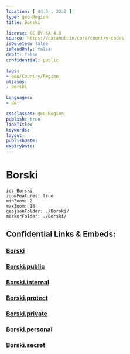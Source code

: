```yaml
---
location: [ 44.3 , 22.2 ] 
type: geo-Region
title: Borski

license: CC BY-SA 4.0
source: https://datahub.io/core/country-codes
isDeleted: false
isReadOnly: false
draft: false
confidential: public

tags:
- geo/Country/Region
aliases:
- Borski

Languages:
- de

cssclasses: geo-Region
publish: true
linkTitle: 
keywords: 
layout: 
publishDate: 
expiryDate: 
---
```


# Borski

```leaflet
id: Borski
zoomFeatures: true 
minZoom: 2 
maxZoom: 18
geojsonFolder: ./Borski/
markerFolder: ./Borski/
```


## Confidential Links & Embeds: 

### [Borski](/_Standards/Earth/Continent/Europe/Europe~South/Serbia/districts~Serbia/Borski.md) 

### [Borski.public](/_public/Earth/Continent/Europe/Europe~South/Serbia/districts~Serbia/Borski.public.md) 

### [Borski.internal](/_internal/Earth/Continent/Europe/Europe~South/Serbia/districts~Serbia/Borski.internal.md) 

### [Borski.protect](/_protect/Earth/Continent/Europe/Europe~South/Serbia/districts~Serbia/Borski.protect.md) 

### [Borski.private](/_private/Earth/Continent/Europe/Europe~South/Serbia/districts~Serbia/Borski.private.md) 

### [Borski.personal](/_personal/Earth/Continent/Europe/Europe~South/Serbia/districts~Serbia/Borski.personal.md) 

### [Borski.secret](/_secret/Earth/Continent/Europe/Europe~South/Serbia/districts~Serbia/Borski.secret.md)

